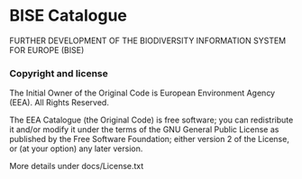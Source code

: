 BISE Catalogue
==============

FURTHER DEVELOPMENT OF THE BIODIVERSITY INFORMATION SYSTEM FOR EUROPE (BISE)

### Copyright and license
The Initial Owner of the Original Code is European Environment Agency (EEA). All Rights Reserved.

The EEA Catalogue (the Original Code) is free software; you can redistribute it and/or modify it under the terms of the GNU General Public License as published by the Free Software Foundation; either version 2 of the License, or (at your option) any later version.

More details under docs/License.txt

